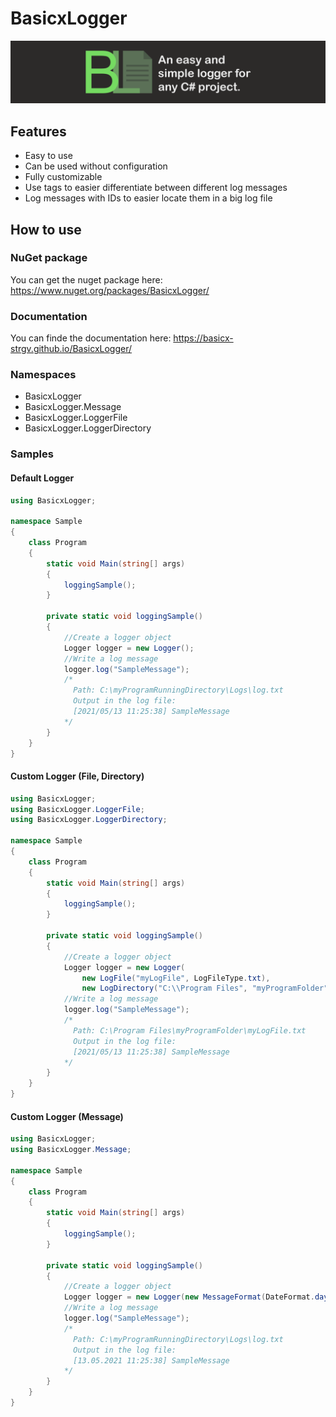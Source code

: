# BasicxLogger

![BasicxLogger](https://raw.githubusercontent.com/basicx-StrgV/BasicxLogger/develop/Misc/repositoryBanner.png)

## Features

- Easy to use
- Can be used without configuration
- Fully customizable
- Use tags to easier differentiate between different log messages
- Log messages with IDs to easier locate them in a big log file
 
## How to use

### NuGet package

You can get the nuget package here: https://www.nuget.org/packages/BasicxLogger/

### Documentation

You can finde the documentation here: https://basicx-strgv.github.io/BasicxLogger/

### Namespaces

- BasicxLogger
- BasicxLogger.Message
- BasicxLogger.LoggerFile
- BasicxLogger.LoggerDirectory

### Samples

#### Default Logger
```cs
using BasicxLogger;

namespace Sample
{
    class Program
    {
        static void Main(string[] args)
        {
            loggingSample();
        }

        private static void loggingSample()
        {
            //Create a logger object
            Logger logger = new Logger();
            //Write a log message
            logger.log("SampleMessage");
            /* 
              Path: C:\myProgramRunningDirectory\Logs\log.txt 
              Output in the log file:
              [2021/05/13 11:25:38] SampleMessage
            */
        }
    }
}
```

#### Custom Logger (File, Directory)
```cs
using BasicxLogger;
using BasicxLogger.LoggerFile;
using BasicxLogger.LoggerDirectory;

namespace Sample
{
    class Program
    {
        static void Main(string[] args)
        {
            loggingSample();
        }

        private static void loggingSample()
        {
            //Create a logger object
            Logger logger = new Logger(
                new LogFile("myLogFile", LogFileType.txt),
                new LogDirectory("C:\\Program Files", "myProgramFolder"));
            //Write a log message
            logger.log("SampleMessage");
            /* 
              Path: C:\Program Files\myProgramFolder\myLogFile.txt
              Output in the log file:
              [2021/05/13 11:25:38] SampleMessage
            */
        }
    }
}
```

#### Custom Logger (Message)
```cs
using BasicxLogger;
using BasicxLogger.Message;

namespace Sample
{
    class Program
    {
        static void Main(string[] args)
        {
            loggingSample();
        }

        private static void loggingSample()
        {
            //Create a logger object
            Logger logger = new Logger(new MessageFormat(DateFormat.day_month_year, '.'));
            //Write a log message
            logger.log("SampleMessage");
            /* 
              Path: C:\myProgramRunningDirectory\Logs\log.txt 
              Output in the log file:
              [13.05.2021 11:25:38] SampleMessage
            */
        }
    }
}
```